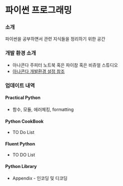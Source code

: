 # 파이썬 프로그래밍

### 소개

파이썬을 공부하면서 관련 지식들을 정리하기 위한 공간

### 개발 환경 소개

* 아나콘다 주피터 노트북 혹은 파이참 혹은 비쥬얼 스튜디오
* [아나콘다 개발환경 설정 참조](https://dojang.io/mod/page/view.php?id=2456)

### 업데이트 내역

#### Practical Python

* 함수, 모듈, 에러체킹, formatting

#### Python CookBook

* TO Do List

#### Fluent Python

* TO DO List

#### Python Library

* Appendix - 인코딩 및 디코딩
